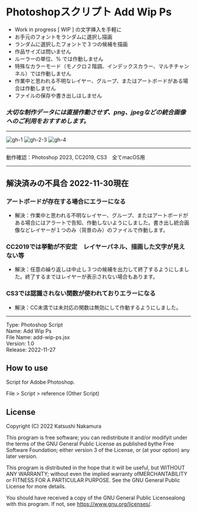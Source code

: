 # Photoshopスクリプト Add Wip Ps

- Work in progress [ WIP ] の文字挿入を手軽に
- お手元のフォントをランダムに選択し描画
- ランダムに選択したフォントで３つの候補を描画
- 作品サイズは問いません
- ルーラーの単位、% では作動しません
- 特殊なカラーモード（モノクロ２階調、インデックスカラー、マルチチャンネル）では作動しません
- 作業中と思われる不明なレイヤー、グループ、またはアートボードがある場合は作動しません
- ファイルの保存や書き出しはしません

### *大切な制作データには直接作動させず、png、jpegなどの統合画像へのご利用をおすすめします。*

---

![gh-1](https://user-images.githubusercontent.com/77219005/204752653-b7a12aeb-f7bc-434c-bce1-7c1022f324c5.png)
![gh-2-3](https://user-images.githubusercontent.com/77219005/204752707-87d61f5f-5cde-4f16-95fd-d114777af494.png)
![gh-4](https://user-images.githubusercontent.com/77219005/204752742-48941c23-11a8-45bf-8207-43d309a523b2.png)


---

動作確認：Photoshop 2023, CC2019, CS3　全てmacOS用

---

## 解決済みの不具合 2022-11-30現在

### アートボードが存在する場合にエラーになる
- 解決：作業中と思われる不明なレイヤー、グループ、またはアートボードがある場合にはアラートで告知、作動しないようにしました。書き出し統合画像などレイヤーが１つのみ（背景のみ）のファイルで作動します。

### CC2019では挙動が不安定　レイヤーパネル、描画した文字が見えない等
- 解決：任意の繰り返しは中止し３つの候補を出力して終了するようにしました。終了するまではレイヤーが表示されない場合もあります。

### CS3では認識されない関数が使われておりエラーになる
- 解決：CC未満では未対応の関数は無効にして作動するようにしました。

---

Type: Photoshop Script  
Name: Add Wip Ps  
File Name: add-wip-ps.jsx  
Version: 1.0  
Release: 2022-11-27

## How to use

Script for Adobe Photoshop.

File > Script > reference (Other Script)


## License

Copyright (C) 2022 Katsushi Nakamura

This program is free software; you can redistribute it and/or modifyit under the terms of the GNU General Public License as published bythe Free Software Foundation; either version 3 of the License, or (at your option) any later version.

This program is distributed in the hope that it will be useful, but WITHOUT ANY WARRANTY; without even the implied warranty ofMERCHANTABILITY or FITNESS FOR A PARTICULAR PURPOSE. See the GNU General Public License for more details.

You should have received a copy of the GNU General Public Licensealong with this program. If not, see <https://www.gnu.org/licenses/>.
